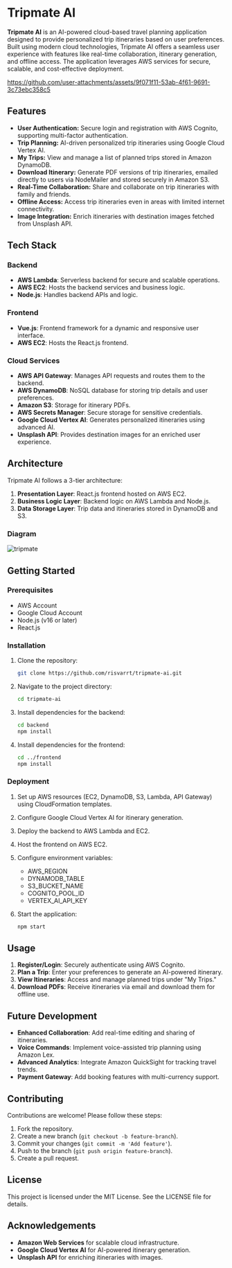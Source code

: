 # Tripmate AI

**Tripmate AI** is an AI-powered cloud-based travel planning application designed to provide personalized trip itineraries based on user preferences. Built using modern cloud technologies, Tripmate AI offers a seamless user experience with features like real-time collaboration, itinerary generation, and offline access. The application leverages AWS services for secure, scalable, and cost-effective deployment.


https://github.com/user-attachments/assets/9f071f11-53ab-4f61-9691-3c73ebc358c5


## Features

- **User Authentication:** Secure login and registration with AWS Cognito, supporting multi-factor authentication.
- **Trip Planning:** AI-driven personalized trip itineraries using Google Cloud Vertex AI.
- **My Trips:** View and manage a list of planned trips stored in Amazon DynamoDB.
- **Download Itinerary:** Generate PDF versions of trip itineraries, emailed directly to users via NodeMailer and stored securely in Amazon S3.
- **Real-Time Collaboration:** Share and collaborate on trip itineraries with family and friends.
- **Offline Access:** Access trip itineraries even in areas with limited internet connectivity.
- **Image Integration:** Enrich itineraries with destination images fetched from Unsplash API.

## Tech Stack

### Backend
- **AWS Lambda**: Serverless backend for secure and scalable operations.
- **AWS EC2**: Hosts the backend services and business logic.
- **Node.js**: Handles backend APIs and logic.

### Frontend
- **Vue.js**: Frontend framework for a dynamic and responsive user interface.
- **AWS EC2**: Hosts the React.js frontend.

### Cloud Services
- **AWS API Gateway**: Manages API requests and routes them to the backend.
- **AWS DynamoDB**: NoSQL database for storing trip details and user preferences.
- **Amazon S3**: Storage for itinerary PDFs.
- **AWS Secrets Manager**: Secure storage for sensitive credentials.
- **Google Cloud Vertex AI**: Generates personalized itineraries using advanced AI.
- **Unsplash API**: Provides destination images for an enriched user experience.


## Architecture

Tripmate AI follows a 3-tier architecture:
1. **Presentation Layer**: React.js frontend hosted on AWS EC2.
2. **Business Logic Layer**: Backend logic on AWS Lambda and Node.js.
3. **Data Storage Layer**: Trip data and itineraries stored in DynamoDB and S3.

### Diagram
![tripmate](https://github.com/user-attachments/assets/bd433c85-d847-4149-b658-17e441fd6862)


## Getting Started

### Prerequisites
- AWS Account
- Google Cloud Account
- Node.js (v16 or later)
- React.js

### Installation

1. Clone the repository:
   ```bash
   git clone https://github.com/risvarrt/tripmate-ai.git
   ```
2. Navigate to the project directory:
   ```bash
   cd tripmate-ai
   ```
3. Install dependencies for the backend:
   ```bash
   cd backend
   npm install
   ```
4. Install dependencies for the frontend:
   ```bash
   cd ../frontend
   npm install
   ```

### Deployment

1. Set up AWS resources (EC2, DynamoDB, S3, Lambda, API Gateway) using CloudFormation templates.
2. Configure Google Cloud Vertex AI for itinerary generation.
3. Deploy the backend to AWS Lambda and EC2.
4. Host the frontend on AWS EC2.
5. Configure environment variables:
   - AWS_REGION
   - DYNAMODB_TABLE
   - S3_BUCKET_NAME
   - COGNITO_POOL_ID
   - VERTEX_AI_API_KEY

6. Start the application:
   ```bash
   npm start
   ```

## Usage

1. **Register/Login**: Securely authenticate using AWS Cognito.
2. **Plan a Trip**: Enter your preferences to generate an AI-powered itinerary.
3. **View Itineraries**: Access and manage planned trips under "My Trips."
4. **Download PDFs**: Receive itineraries via email and download them for offline use.


## Future Development

- **Enhanced Collaboration**: Add real-time editing and sharing of itineraries.
- **Voice Commands**: Implement voice-assisted trip planning using Amazon Lex.
- **Advanced Analytics**: Integrate Amazon QuickSight for tracking travel trends.
- **Payment Gateway**: Add booking features with multi-currency support.


## Contributing

Contributions are welcome! Please follow these steps:
1. Fork the repository.
2. Create a new branch (`git checkout -b feature-branch`).
3. Commit your changes (`git commit -m 'Add feature'`).
4. Push to the branch (`git push origin feature-branch`).
5. Create a pull request.


## License

This project is licensed under the MIT License. See the LICENSE file for details.


## Acknowledgements

- **Amazon Web Services** for scalable cloud infrastructure.
- **Google Cloud Vertex AI** for AI-powered itinerary generation.
- **Unsplash API** for enriching itineraries with images.
